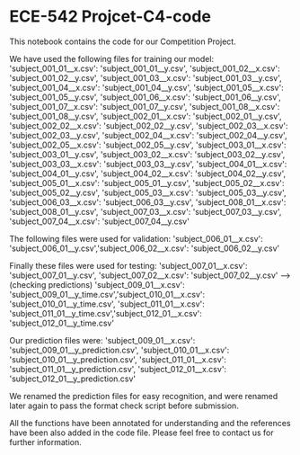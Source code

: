 # ECE-542 Projcet-C4-code

This notebook contains the code for our Competition Project. 

We have used the following files for training our model:
'subject_001_01__x.csv': 'subject_001_01__y.csv',
'subject_001_02__x.csv': 'subject_001_02__y.csv',
'subject_001_03__x.csv': 'subject_001_03__y.csv',
'subject_001_04__x.csv': 'subject_001_04__y.csv',
'subject_001_05__x.csv': 'subject_001_05__y.csv',
'subject_001_06__x.csv': 'subject_001_06__y.csv',
'subject_001_07__x.csv': 'subject_001_07__y.csv',
'subject_001_08__x.csv': 'subject_001_08__y.csv',
'subject_002_01__x.csv': 'subject_002_01__y.csv',
'subject_002_02__x.csv': 'subject_002_02__y.csv',
'subject_002_03__x.csv': 'subject_002_03__y.csv',
'subject_002_04__x.csv': 'subject_002_04__y.csv',
'subject_002_05__x.csv': 'subject_002_05__y.csv',
'subject_003_01__x.csv': 'subject_003_01__y.csv',
'subject_003_02__x.csv': 'subject_003_02__y.csv',
'subject_003_03__x.csv': 'subject_003_03__y.csv',
'subject_004_01__x.csv': 'subject_004_01__y.csv',
'subject_004_02__x.csv': 'subject_004_02__y.csv',
'subject_005_01__x.csv': 'subject_005_01__y.csv',
'subject_005_02__x.csv': 'subject_005_02__y.csv',
'subject_005_03__x.csv': 'subject_005_03__y.csv',
'subject_006_03__x.csv': 'subject_006_03__y.csv',
'subject_008_01__x.csv': 'subject_008_01__y.csv',
'subject_007_03__x.csv': 'subject_007_03__y.csv',
'subject_007_04__x.csv': 'subject_007_04__y.csv'

The following files were used for validation: 'subject_006_01__x.csv': 'subject_006_01__y.csv','subject_006_02__x.csv': 'subject_006_02__y.csv'

Finally these files were used for testing:
'subject_007_01__x.csv': 'subject_007_01__y.csv', 'subject_007_02__x.csv': 'subject_007_02__y.csv' --> (checking predictions)
'subject_009_01__x.csv': 'subject_009_01__y_time.csv','subject_010_01__x.csv': 'subject_010_01__y_time.csv', 'subject_011_01__x.csv': 'subject_011_01__y_time.csv','subject_012_01__x.csv': 'subject_012_01__y_time.csv'

Our prediction files were: 
'subject_009_01__x.csv': 'subject_009_01__y_prediction.csv', 'subject_010_01__x.csv': 'subject_010_01__y_prediction.csv',
'subject_011_01__x.csv': 'subject_011_01__y_prediction.csv', 'subject_012_01__x.csv': 'subject_012_01__y_prediction.csv'

We renamed the prediction files for easy recognition, and were renamed later again to pass the format check script before submission.

All the functions have been annotated for understanding and the references have been also added in the code file. Please feel free to contact us for further information.